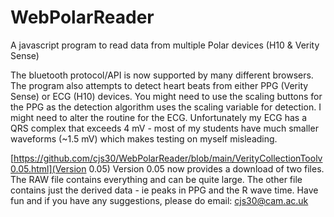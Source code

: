 # WebPolarReader
A javascript program to read data from multiple Polar devices (H10 &amp; Verity Sense)

The bluetooth protocol/API is now supported by many different browsers. The program also attempts to detect heart beats from either PPG (Verity Sense) or ECG (H10) devices. You might need to use the scaling buttons for the PPG as the detection algorithm uses the scaling variable for detection. I might need to alter the routine for the ECG. Unfortunately my ECG has a QRS complex that exceeds 4 mV - most of my students have much smaller waveforms (~1.5 mV) which makes testing on myself misleading.

[https://github.com/cjs30/WebPolarReader/blob/main/VerityCollectionToolv0.05.html](Version 0.05) Version 0.05 now provides a download of two files. The RAW file contains everything and can be quite large. The other file contains just the derived data - ie peaks in PPG and the R wave time.
Have fun and if you have any suggestions, please do email: cjs30@cam.ac.uk
